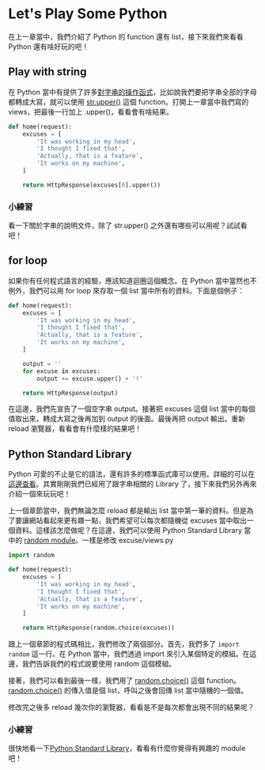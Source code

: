 # Let's Play Some Python

在上一章當中，我們介紹了 Python 的 function 還有 list，接下來我們來看看 Python 還有啥好玩的吧！

## Play with string

在 Python 當中有提供了許多[對字串的操作函式](https://docs.python.org/3/library/string.html)，比如說我們要把字串全部的字母都轉成大寫，就可以使用 [str.upper()](https://docs.python.org/3/library/string.html#string.upper) 這個 function。打開上一章當中我們寫的 views，把最後一行加上 .upper()，看看會有啥結果。

```python
def home(request):
    excuses = [
        'It was working in my head',
        'I thought I fixed that',
        'Actually, that is a feature',
        'It works on my machine',
    ]

    return HttpResponse(excuses[0].upper())
```

### 小練習

看一下關於字串的說明文件，除了 str.upper() 之外還有哪些可以用呢？試試看吧！

## for loop

如果你有任何程式語言的經驗，應該知道迴圈這個概念。在 Python 當中當然也不例外，我們可以用 for loop 來存取一個 list 當中所有的資料。下面是個例子：

```python
def home(request):
    excuses = [
        'It was working in my head',
        'I thought I fixed that',
        'Actually, that is a feature',
        'It works on my machine',
    ]

    output = ''
    for excuse in excuses:
        output += excuse.upper() + '!'

    return HttpResponse(output)
```

在這邊，我們先宣告了一個空字串 output。接著把 excuses 這個 list 當中的每個值取出來，轉成大寫之後再加到 output 的後面。最後再把 output 輸出。重新 reload 瀏覽器，看看會有什麼樣的結果吧！

## Python Standard Library

Python 可愛的不止是它的語法，還有許多的標準函式庫可以使用。詳細的可以在[這邊查看](https://docs.python.org/3/library/)。其實剛剛我們已經用了跟字串相關的 Library 了，接下來我們另外再來介紹一個來玩玩吧！

上一個章節當中，我們無論怎麼 reload 都是輸出 list 當中第一筆的資料。但是為了要讓網站看起來更有趣一點，我們希望可以每次都隨機從 excuses 當中取出一個資料。這樣該怎麼做呢？在這邊，我們可以使用 Python Standard Library 當中的 [random module](https://docs.python.org/3/library/random.html)。一樣是修改 excuse/views.py

```python
import random

def home(request):
    excuses = [
        'It was working in my head',
        'I thought I fixed that',
        'Actually, that is a feature',
        'It works on my machine',
    ]

    return HttpResponse(random.choice(excuses))
```

跟上一個章節的程式碼相比，我們修改了兩個部分。首先，我們多了 `import random` 這一行。在 Python 當中，我們透過 import 來引入某個特定的模組。在這邊，我們告訴我們的程式說要使用 random 這個模組。

接著，我們可以看到最後一樣，我們用了 [random.choice()](https://docs.python.org/3/library/random.html#random.choice) 這個 function。[random.choice()](https://docs.python.org/3/library/random.html#random.choice) 的傳入值是個 list，呼叫之後會回傳 list 當中隨機的一個值。

修改完之後多 reload 幾次你的瀏覽器，看看是不是每次都會出現不同的結果呢？

### 小練習

很快地看一下[Python Standard Library](https://docs.python.org/3/library/)，看看有什麼你覺得有興趣的 module 吧！
